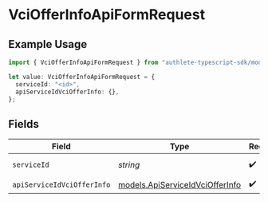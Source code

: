 # VciOfferInfoApiFormRequest

## Example Usage

```typescript
import { VciOfferInfoApiFormRequest } from "authlete-typescript-sdk/models/operations";

let value: VciOfferInfoApiFormRequest = {
  serviceId: "<id>",
  apiServiceIdVciOfferInfo: {},
};
```

## Fields

| Field                                                                       | Type                                                                        | Required                                                                    | Description                                                                 |
| --------------------------------------------------------------------------- | --------------------------------------------------------------------------- | --------------------------------------------------------------------------- | --------------------------------------------------------------------------- |
| `serviceId`                                                                 | *string*                                                                    | :heavy_check_mark:                                                          | A service ID.                                                               |
| `apiServiceIdVciOfferInfo`                                                  | [models.ApiServiceIdVciOfferInfo](../../models/apiserviceidvciofferinfo.md) | :heavy_check_mark:                                                          | N/A                                                                         |